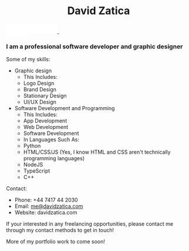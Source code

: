 <h1 align="center">
  David Zatica
</h1>

<a href="https://www.instagram.com/davidzatica/">
  <img align="left" width="30px" height="30px" src="Icons/Instagram.svg">
</a>

<a href="https://www.upwork.com/freelancers/~019b064b90080117c9">
 <img align="left" width="30px" height="30px" src="Icons/Upwork.svg">
</a>

<a href="https://www.fiverr.com/david_zatica?up_rollout=true">
 <img height="25px" src="Icons/Fiverr.svg">&nbsp;
</a> <br>

### I am a professional software developer and graphic designer

Some of my skills: 
- Graphic design
  - This Includes:
  - Logo Design
  - Brand Design
  - Stationary Design
  - UI/UX Design
- Software Development and Programming
  - This Includes:
  - App Development
  - Web Development
  - Software Development
  - In Languages Such As:
  - Python
  - HTML/CSS/JS (Yes, I know HTML and CSS aren't technically programming languages)
  - NodeJS
  - TypeScript
  - C++

Contact:
- Phone: +44 7417 44 2030
- Email: me@davidzatica.com
- Website: davidzatica.com
  
If your interested in any freelancing opportunities, please contact me through my contact methods to get in touch!
  
More of my portfolio work to come soon!
